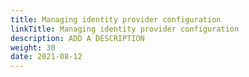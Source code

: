 ```yaml
---
title: Managing identity provider configuration
linkTitle: Managing identity provider configuration
description: ADD A DESCRIPTION
weight: 30
date: 2021-08-12
---
```


